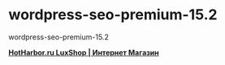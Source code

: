 # wordpress-seo-premium-15.2
wordpress-seo-premium-15.2

<a href="https://hotharbor.ru/?ref#ghbres"> <strong>HotHarbor.ru LuxShop | Интернет Магазин </strong></a> 
